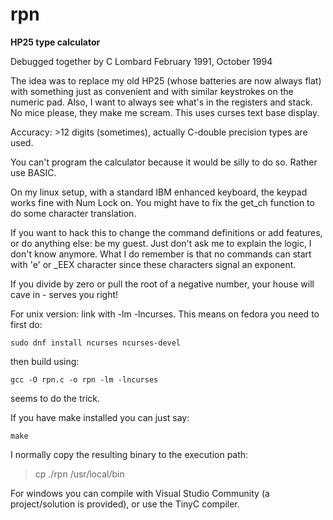 # rpn

<strong>HP25 type calculator</strong> 

Debugged together by  C Lombard February 1991, October 1994

The idea was to replace my old HP25 (whose batteries are now always flat) with
something just as convenient and with similar keystrokes on the numeric pad.
Also, I want to always see what's in the registers and stack. No mice please,
they make me scream. This uses curses text base display.

Accuracy: >12 digits (sometimes), actually C-double precision types are used.

You can't program the calculator because it would be silly to do so. Rather use
BASIC.

On my linux setup, with a standard IBM enhanced keyboard, the keypad
works fine with Num Lock on. You might have to fix the  get_ch function to do
some character translation.

If you want to hack this to change the command
definitions or add features, or do anything else: be my guest. Just don't ask me
to explain the logic, I don't know anymore.  What I do remember is that no
commands can start with 'e' or _EEX character since these characters signal an
exponent.

If you divide by zero or pull the root of a negative number, your
house will cave in - serves you right!

For unix version: link with -lm -lncurses. This means on fedora you need to
first do:


```
sudo dnf install ncurses ncurses-devel
```


then build using:


```
gcc -O rpn.c -o rpn -lm -lncurses 
```

seems to do the trick.

 If you have make installed you can just say:


```
make
```


I normally copy the resulting binary to the execution path:

>cp ./rpn /usr/local/bin

For windows you can compile with Visual Studio Community (a project/solution is provided), or use the TinyC compiler.


